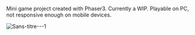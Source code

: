 Mini game project created with Phaser3. 
Currently a WIP. Playable on PC, not responsive enough on mobile devices.

![Sans-titre---1](https://github.com/auroreschutz/BurgerGame/assets/97412286/3300abb1-30eb-422e-9fb6-7f8e7df2c146)


